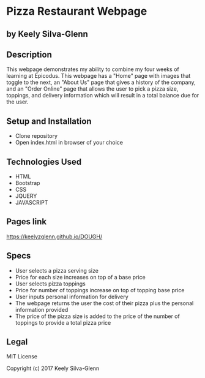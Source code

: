 # Pizza Restaurant Webpage
## by Keely Silva-Glenn

## Description

This webpage demonstrates my ability to combine my four weeks of learning at Epicodus. This webpage has a "Home" page with images that toggle to the next, an "About Us" page that gives a history of the company, and an "Order Online" page that allows the user to pick a pizza size, toppings, and delivery information which will result in a total balance due for the user.

## Setup and Installation

* Clone repository
* Open index.html in browser of your choice

## Technologies Used

* HTML
* Bootstrap
* CSS
* JQUERY
* JAVASCRIPT


## Pages link
https://keelyzglenn.github.io/DOUGH/

## Specs

* User selects a pizza serving size
* Price for each size increases on top of a base price
* User selects pizza toppings
* Price for number of toppings increase on top of topping base price
* User inputs personal information for delivery
* The webpage returns the user the cost of their pizza plus the personal information provided
* The price of the pizza size is added to the price of the number of toppings to provide a total pizza price


## Legal
MIT License

Copyright (c) 2017 Keely Silva-Glenn

